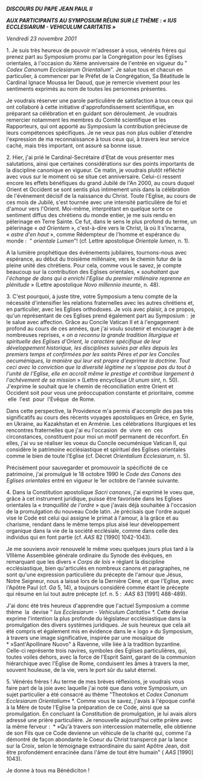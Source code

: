 ***DISCOURS DU PAPE JEAN PAUL II***

***AUX PARTICIPANTS AU SYMPOSIUM RÉUNI SUR LE THÈME : « *IUS ECCLESIARUM - VEHICULUM CARITATIS* »***

*Vendredi 23 novembre 2001*

1. Je suis très heureux de pouvoir m'adresser à vous, vénérés frères qui prenez part au Symposium promu par la Congrégation pour les Eglises orientales, à l'occasion du Xème anniversaire de l'entrée en vigueur du " *Codex Canonum Ecclesiarum Orientalium*". Je salue tous et chacun en particulier, à commencer par le Préfet de la Congrégation, Sa Béatitude le Cardinal Ignace Moussa Ier Daoud, que je remercie vivement pour les sentiments exprimés au nom de toutes les personnes présentes.

Je voudrais réserver une parole particulière de satisfaction à tous ceux qui ont collaboré à cette initiative d'approfondissement scientifique, en préparant sa célébration et en guidant son déroulement. Je voudrais remercier notamment les membres du Comité scientifique et les Rapporteurs, qui ont apporté au Symposium la contribution précieuse de leurs compétences spécifiques. Je ne veux pas non plus oublier d'étendre l'expression de ma reconnaissance à tous ceux qui, à travers leur service caché, mais très important, ont assuré sa bonne issue.

2. Hier, j'ai prié le Cardinal-Secrétaire d'Etat de vous présenter mes salutations, ainsi que certaines considérations sur des points importants de la discipline canonique en vigueur. Ce matin, je voudrais plutôt réfléchir avec vous sur le moment où se situe cet anniversaire. Celui-ci ressent encore les effets bénéfiques du grand Jubilé de l'An 2000, au cours duquel Orient et Occident se sont sentis plus intimement unis dans la célébration de l'événement décisif de la naissance du Christ. Toute l'Eglise, au cours de ces mois de Jubilé, s'est tournée avec une intensité particulière de foi et d'amour vers l'Orient. Moi-même, interprétant en quelque sorte ce sentiment diffus des chrétiens du monde entier, je me suis rendu en pèlerinage en Terre Sainte. Ce fut, dans le sens le plus profond du terme, un pèlerinage « *ad Orientem* », c'est-à-dire vers le Christ, là où Il s'incarna, « *astre d'en haut* », comme Rédempteur de l'homme et espérance du monde :  " *orientale Lumen*"! (cf. Lettre apostolique *Orientale lumen*, n. 1).

A la lumière prophétique des événements jubilaires, tournons-nous avec espérance, au début du troisième millénaire, vers le chemin futur de la pleine unité des chrétiens. Pour cela, comme vous le savez, je compte beaucoup sur la contribution des Eglises orientales, « *souhaitant que l'échange de dons qui a enrichi l'Eglise du premier millénaire reprenne en plénitude* » (Lettre apostolique *Novo millennio ineunte*, n. 48).

3. C'est pourquoi, à juste titre, votre Symposium a tenu compte de la nécessité d'intensifier les relations fraternelles avec les autres chrétiens et, en particulier, avec les Eglises orthodoxes. Je vois avec plaisir, à ce propos, qu'un représentant de ces Eglises prend également part au Symposium :  je le salue avec affection. Grâce au Concile Vatican II et à l'engagement profond au cours de ces années, que j'ai voulu soutenir et encourager à de nombreuses reprises, « *on a reconnu la grande tradition liturgique et spirituelle des Eglises d'Orient, le caractère spécifique de leur développement historique, les disciplines suivies par elles depuis les premiers temps et confirmées par les saints Pères et par les Conciles oecuméniques, la manière qui leur est propre d'exprimer la doctrine. Tout ceci avec la conviction que la diversité légitime ne s'oppose pas du tout à l'unité de l'Eglise, elle en accroît même le prestige et contribue largement à l'achèvement de sa mission* » (Lettre encyclique *Ut unum sint*, n. 50). J'exprime le souhait que le chemin de réconciliation entre Orient et Occident soit pour vous une préoccupation constante et prioritaire, comme  elle  l'est  pour  l'Evêque  de Rome.

Dans cette perspective, la Providence m'a permis d'accomplir des pas très significatifs au cours des récents voyages apostoliques en Grèce, en Syrie, en Ukraine, au Kazakhstan et en Arménie. Les célébrations liturgiques et les rencontres fraternelles que j'ai eu l'occasion  de  vivre  en  ces circonstances, constituent pour moi un motif permanent de réconfort. En elles, j'ai vu se réaliser les voeux du Concile oecuménique Vatican II, qui considère le patrimoine ecclésiastique et spirituel des Eglises orientales comme le bien de toute l'Eglise (cf. Décret *Orientalium Ecclesiarum*, n. 5).

Précisément pour sauvegarder et promouvoir la spécificité de ce patrimoine, j'ai promulgué le 18 octobre 1990 le *Code des Canons des Eglises orientales* entré en vigueur le 1er octobre de l'année suivante.

4. Dans la Constitution apostolique *Sacri canones*, j'ai exprimé le voeu que, grâce à cet instrument juridique, puisse être favorisée dans les Eglises orientales la « *tranquillité de l'ordre* » que j'avais déjà souhaitée à l'occasion de la promulgation du nouveau Code latin. Je précisais que l'ordre auquel vise le Code est celui qui assigne le primat à l'amour, à la grâce et au charisme, rendant dans le même temps plus aisé leur développement organique dans la vie de la société ecclésiale, comme dans celle des individus qui en font partie (cf. *AAS* 82 [1990] 1042-1043).

Je me souviens avoir renouvelé le même voeu quelques jours plus tard à la VIIIème Assemblée générale ordinaire du Synode des évêques, en remarquant que les divers « *Corps de lois* » réglant la discipline ecclésiastique, bien qu'articulés en nombreux canons et paragraphes, ne sont qu'une expression particulière du précepte de l'amour que Jésus, Notre Seigneur, nous a laissé lors de la Dernière Cène, et que l'Eglise, avec l'Apôtre Paul (cf. *Ga* 5, 14), a toujours considéré comme étant le précepte qui résume en lui tout autre précepte (cf. n. 5 :  *AAS* 83 [1991] 488-489).

J'ai donc été très heureux d'apprendre que l'actuel Symposium a comme thème  la  devise " *Ius Ecclesiarum - Vehiculum Caritatis*« *. Cette devise exprime l'intention la plus profonde du législateur ecclésiastique dans la promulgation des divers systèmes juridiques. Je suis heureux que cela ait été compris et également mis en évidence dans le « logo » du Symposium, à travers une image significative, inspirée par une mosaïque de * »Sant'Apollinare Nuovo" à Ravenne, ville liée à la tradition byzantine. Celle-ci représente trois navires, symboles des Eglises particulières, qui, toutes voiles dehors, avec la force de l'Esprit Saint, garant de la communion hiérarchique avec l'Eglise de Rome, conduisent les âmes à travers la mer, souvent houleuse, de la vie, vers le port sûr du salut éternel.

5. Vénérés frères ! Au terme de mes brèves réflexions, je voudrais vous faire part de la joie avec laquelle j'ai noté que dans votre Symposium, un sujet particulier a été consacré au thème "Theotokos et *Codex Canonum Ecclesiarum Orientalium*« *. Comme vous le savez, j'avais à l'époque confié à la Mère de toute l'Eglise la préparation de ce Code, ainsi que sa promulgation. En concluant la Constitution de promulgation, je lui avais alors adressé une prière particulière. Je renouvelle aujourd'hui cette prière avec la même ferveur :  * »Qu'à travers son intercession maternelle, elle obtienne de son Fils que ce Code devienne un véhicule de la charité qui, comme l'a démontré de façon abondante le Coeur du Christ transpercé par la lance sur la Croix, selon le témoignage extraordinaire du saint Apôtre Jean, doit être profondément enracinée dans l'âme de tout être humain" ( *AAS* [1990] 1043).

Je donne à tous ma Bénédiciton !